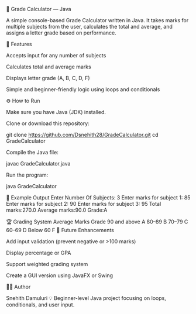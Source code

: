 📘 Grade Calculator — Java

A simple console-based Grade Calculator written in Java.
It takes marks for multiple subjects from the user, calculates the total and average, and assigns a letter grade based on performance.

🧮 Features

Accepts input for any number of subjects

Calculates total and average marks

Displays letter grade (A, B, C, D, F)

Simple and beginner-friendly logic using loops and conditionals

⚙️ How to Run

Make sure you have Java (JDK) installed.

Clone or download this repository:

git clone https://github.com/Dsnehith28/GradeCalculator.git
cd GradeCalculator


Compile the Java file:

javac GradeCalculator.java


Run the program:

java GradeCalculator

🧠 Example Output
Enter Number Of Subjects:
3
Enter marks for subject 1:
85
Enter marks for subject 2:
90
Enter marks for subject 3:
95
Total marks:270.0
Average marks:90.0
Grade:A

🏆 Grading System
Average Marks	Grade
90 and above	A
80–89	B
70–79	C
60–69	D
Below 60	F
🚀 Future Enhancements

Add input validation (prevent negative or >100 marks)

Display percentage or GPA

Support weighted grading system

Create a GUI version using JavaFX or Swing

👨‍💻 Author

Snehith Damuluri
💡 Beginner-level Java project focusing on loops, conditionals, and user input.
